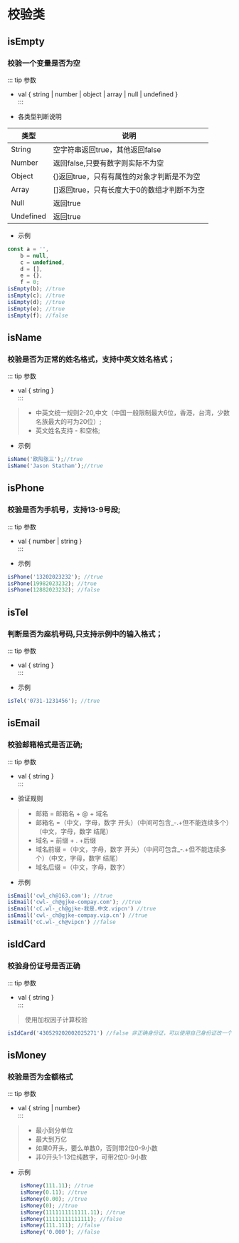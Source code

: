 # 校验类
## isEmpty
### 校验一个变量是否为空
::: tip 参数
+ val { string | number | object | array | null | undefined }  
:::

- 各类型判断说明

|类型|说明|
|----|----|
|String|空字符串返回true，其他返回false|
|Number|返回false,只要有数字则实际不为空|
|Object|{}返回true，只有有属性的对象才判断是不为空|
|Array|[]返回true，只有长度大于0的数组才判断不为空|
|Null|返回true|
|Undefined|返回true|

- 示例
``` javascript
const a = '',
	b = null,
	c = undefined,
	d = [],
	e = {},
	f = 0;
isEmpty(b); //true
isEmpty(c); //true
isEmpty(d); //true
isEmpty(e); //true
isEmpty(f); //false

```
## isName
### 校验是否为正常的姓名格式，支持中英文姓名格式；

::: tip 参数
+ val { string }  
:::

>- 中英文统一规则2-20,中文（中国一般限制最大6位，香港，台湾，少数名族最大的可为20位）;
>- 英文姓名支持 - 和空格;

- 示例
``` javascript
isName('欧阳张三');//true
isName('Jason Statham');//true
```
## isPhone
### 校验是否为手机号，支持13-9号段;
::: tip 参数
+ val { number | string }  
:::

- 示例
``` javascript
isPhone('13202023232'); //true
isPhone(19982023232); //true
isPhone(12882023232); //false
```
## isTel
### 判断是否为座机号码,只支持示例中的输入格式；
::: tip 参数
+ val { string }  
:::

- 示例
``` javascript
isTel('0731-1231456'); //true
```

## isEmail
### 校验邮箱格式是否正确;
::: tip 参数
+ val { string }  
:::
- 验证规则
>+ 邮箱 = 邮箱名 + @ + 域名
>+ 邮箱名 =（中文，字母，数字 开头）（中间可包含_-.+但不能连续多个）（中文，字母，数字 结尾） 
>+ 域名 = 前缀 + . +后缀
>+ 域名前缀 =（中文，字母，数字 开头）（中间可包含_-.+但不能连续多个）（中文，字母，数字 结尾） 
>+ 域名后缀 =（中文，字母，数字） 
- 示例
``` javascript
isEmail('cwl_ch@163.com'); //true
isEmail('cwl-_ch@gjke-compay.com'); //true
isEmail('cC.wl-_ch@gjke-我是.中文.vipcn') //true
isEmail('cwl-_ch@gjke-compay.vip.cn') //true
isEmail('cC.wl-_ch@vipcn') //false
```

## isIdCard
### 校验身份证号是否正确
::: tip 参数
+ val { string }  
:::
>使用加权因子计算校验
``` javascript
isIdCard('430529202002025271') //false 非正确身份证，可以使用自己身份证改一个数字试试。
```

## isMoney
### 校验是否为金额格式
::: tip 参数
+ val { string | number}  
:::
>+ 最小到分单位
>+ 最大到万亿
>+ 如果0开头，要么单数0，否则带2位0-9小数
>+ 非0开头1-13位纯数字，可带2位0-9小数
- 示例
``` javascript
	isMoney(111.11); //true
	isMoney(0.11); //true
	isMoney(0.00); //true
	isMoney(0); //true
	isMoney(1111111111111.11); //true  
	isMoney(11111111111111); //false  
	isMoney(111.111); //false 
	isMoney('0.000'); //false 
```